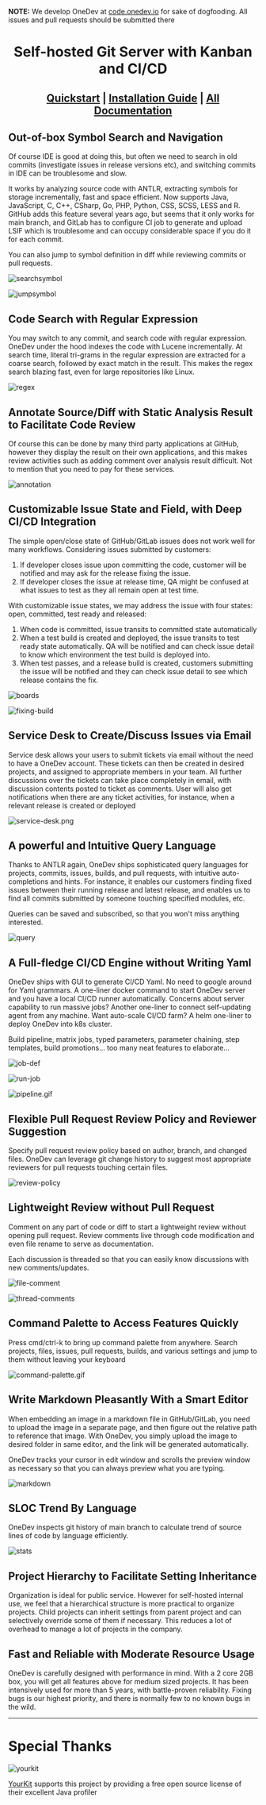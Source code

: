 **NOTE:** We develop OneDev at <a href="https://code.onedev.io/onedev/server">code.onedev.io</a> for sake of dogfooding. All issues and pull requests should be submitted there

<div align="center">
<h1>Self-hosted Git Server with Kanban and CI/CD</h1>

<h2>
<a href="https://docs.onedev.io/">Quickstart</a> 
| <a href="https://docs.onedev.io/category/installation-guide">Installation Guide</a> 
| <a href="https://docs.onedev.io/concepts/">All Documentation</a> 
</h2>

<p style="margin-bottom: 20px;">
</div>

## Out-of-box Symbol Search and Navigation

Of course IDE is good at doing this, but often we need to search in old commits (investigate issues in release versions etc), and switching commits in IDE can be troublesome and slow. 

It works by analyzing source code with ANTLR, extracting symbols for storage incrementally, fast and space efficient. Now supports Java, JavaScript, C, C++, CSharp, Go, PHP, Python, CSS, SCSS, LESS and R. GitHub adds this feature several years ago, but seems that it only works for main branch, and GitLab has to configure CI job to generate and upload LSIF which is troublesome and can occupy considerable space if you do it for each commit.

You can also jump to symbol definition in diff while reviewing commits or pull requests.

![searchsymbol](doc/images/search-symbol.gif)

![jumpsymbol](doc/images/symbol.gif)

## Code Search with Regular Expression

You may switch to any commit, and search code with regular expression. OneDev under the hood indexes the code with Lucene incrementally. At search time, literal tri-grams in the regular expression are extracted for a coarse search, followed by exact match in the result. This makes the regex search blazing fast, even for large repositories like Linux.

![regex](doc/images/regex-search.gif)

## Annotate Source/Diff with Static Analysis Result to Facilitate Code Review

Of course this can be done by many third party applications at GitHub, however they display the result on their own applications, and this makes review activities such as adding comment over analysis result difficult. Not to mention that you need to pay for these services.

![annotation](doc/images/annotation.png)

## Customizable Issue State and Field, with Deep CI/CD Integration

The simple open/close state of GitHub/GitLab issues does not work well for many workflows. Considering issues submitted by customers:

1. If developer closes issue upon committing the code, customer will be notified and may ask for the release fixing the issue.
2. If developer closes the issue at release time, QA might be confused at what issues to test as they all remain open at test time. 

With customizable issue states, we may address the issue with four states: open, committed, test ready and released:

1. When code is committed, issue transits to committed state automatically
2. When a test build is created and deployed, the issue transits to test ready state automatically. QA will be notified and can check issue detail to know which environment the test build is deployed into.
3. When test passes, and a release build is created, customers submitting the issue will be notified and they can check issue detail to see which release contains the fix. 

![boards](doc/images/boards.png)

![fixing-build](doc/images/fixing-build.png)

## Service Desk to Create/Discuss Issues via Email

Service desk allows your users to submit tickets via email without the need to have a OneDev account. These tickets can then be created in desired projects, and assigned to appropriate members in your team. All further discussions over the tickets can take place completely in email, with discussion contents posted to ticket as comments. User will also get notifications when there are any ticket activities, for instance, when a relevant release is created or deployed

![service-desk.png](doc/images/service-desk.png)

## A powerful and Intuitive Query Language

Thanks to ANTLR again, OneDev ships sophisticated query languages for projects, commits, issues, builds, and pull requests, with intuitive auto-completions and hints. For instance, it enables our customers finding fixed issues between their running release and latest release, and enables us to find all commits submitted by someone touching specified modules, etc. 

Queries can be saved and subscribed, so that you won't miss anything interested.

![query](doc/images/query.gif)

## A Full-fledge CI/CD Engine without Writing Yaml

OneDev ships with GUI to generate CI/CD Yaml. No need to google around for Yaml grammars. A one-liner docker command to start OneDev server and you have a local CI/CD runner automatically. Concerns about server capability to run massive jobs? Another one-liner to connect self-updating agent from any machine. Want auto-scale CI/CD farm? A helm one-liner to deploy OneDev into k8s cluster. 

Build pipeline, matrix jobs, typed parameters, parameter chaining, step templates, build promotions… too many neat features to elaborate…

![job-def](doc/images/job-command.gif)

![run-job](doc/images/build-option.gif)

![pipeline.gif](doc/images/pipeline.gif)

## Flexible Pull Request Review Policy and Reviewer Suggestion

Specify pull request review policy based on author, branch, and changed files. OneDev can leverage git change history to suggest most appropriate reviewers for pull requests touching certain files.

![review-policy](doc/images/review-policy.gif)

## Lightweight Review without Pull Request

Comment on any part of code or diff to start a lightweight review without opening pull request. Review comments live through code modification and even file rename to serve as documentation. 

Each discussion is threaded so that you can easily know discussions with new comments/updates.

![file-comment](doc/images/file-comment.gif)

![thread-comments](doc/images/threaded-comments.png)

## Command Palette to Access Features Quickly

Press cmd/ctrl-k to bring up command palette from anywhere. Search projects, files, issues, pull requests, builds, and various settings and jump to them without leaving your keyboard

![command-palette.gif](doc/images/command-palette.gif)

## Write Markdown Pleasantly With a Smart Editor

When embedding an image in a markdown file in GitHub/GitLab, you need to upload the image in a separate page, and then figure out the relative path to reference that image. With OneDev, you simply upload the image to desired folder in same editor, and the link will be generated automatically. 

OneDev tracks your cursor in edit window and scrolls the preview window as necessary so that you can always preview what you are typing.

![markdown](doc/images/markdown.gif)

## SLOC Trend By Language

OneDev inspects git history of main branch to calculate trend of source lines of code by language efficiently. 

![stats](doc/images/stats.png)

## Project Hierarchy to Facilitate Setting Inheritance

Organization is ideal for public service. However for self-hosted internal use, we feel that a hierarchical structure is more practical to organize projects. Child projects can inherit settings from parent project and can selectively override some of them if necessary. This reduces a lot of overhead to manage a lot of projects in the company.

## Fast and Reliable with Moderate Resource Usage

OneDev is carefully designed with performance in mind. With a 2 core 2GB box, you will get all features above for medium sized projects. 
It has been intensively used for more than 5 years, with battle-proven reliability. Fixing bugs is our highest priority, and there is 
normally few to no known bugs in the wild. 

----

# Special Thanks

![yourkit](https://www.yourkit.com/images/yklogo.png) 

[YourKit](https://yourkit.com) supports this project by providing a free open source license of their excellent Java profiler